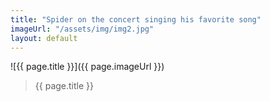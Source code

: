 ```yaml
---
title: "Spider on the concert singing his favorite song"
imageUrl: "/assets/img/img2.jpg"
layout: default
---
```


![{{ page.title }}]({{ page.imageUrl }})
> {{ page.title }}